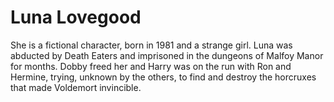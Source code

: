 # Luna Lovegood
She is a fictional character, born in 1981 and a strange girl.
Luna was abducted by Death Eaters and imprisoned in the dungeons of Malfoy Manor for months.
Dobby freed her and Harry was on the run with Ron and Hermine, trying, unknown by the others, to find and destroy the horcruxes that made Voldemort invincible.
